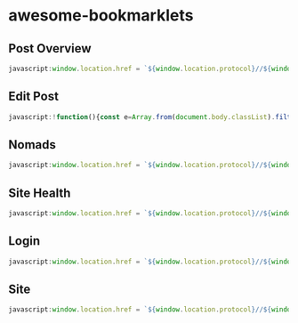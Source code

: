 <!-- 
## foo
```javascript
foo
```
-->

# awesome-bookmarklets

## Post Overview
```javascript
javascript:window.location.href = `${window.location.protocol}//${window.location.hostname}/wp-admin/edit.php?post_status=publish&post_type=post`;
```

## Edit Post

```javascript
javascript:!function(){const e=Array.from(document.body.classList).filter((function(e){return e.includes("page-id-")||e.includes("postid-")})),o=e.length?e[0].replace(/page-id-|postid-/,%22%22):0;if(!o)return%20void%20alert(%22No%20WordPress%20post%20found%22);let%20t=document.querySelector(%27link[rel=%22https://api.w.org/%22]%27);t=t&&t.href?t.href.replace(%22/wp-json/%22,%22%22):document.location.origin,window.location.href=`${t}/wp-admin/post.php?action=edit&post=${o}`}();
```

## Nomads
```javascript
javascript:window.location.href = `${window.location.protocol}//${window.location.hostname}/wp-admin/edit.php?s&post_status=all&post_type=post&action=-1&m=0&cat=1&filter_action=Filter&paged=1&action2=-1`;
```


## Site Health

```javascript
javascript:window.location.href = `${window.location.protocol}//${window.location.hostname}/wp-admin/site-health.php?tab=debug`;
```

## Login
```javascript
javascript:window.location.href = `${window.location.protocol}//${window.location.hostname}/wp-admin`;
```

## Site
```javascript
javascript:window.location.href = `${window.location.protocol}//${window.location.hostname}/wp-admin/site-editor.php`;
```

